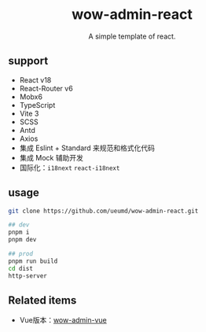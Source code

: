 <h1 align="center">wow-admin-react</h1>
<div align="center">
    A simple template of react.
</div>

## support
- React v18
- React-Router v6
- Mobx6
- TypeScript
- Vite 3
- SCSS
- Antd
- Axios
- 集成 Eslint + Standard  来规范和格式化代码
- 集成 Mock 辅助开发
- 国际化：`i18next` `react-i18next`

## usage

```bash
git clone https://github.com/ueumd/wow-admin-react.git

## dev
pnpm i
pnpm dev

## prod
pnpm run build
cd dist
http-server
```


## Related items
- Vue版本：[wow-admin-vue](https://github.com/ueumd/wow-admin-vue.git)

